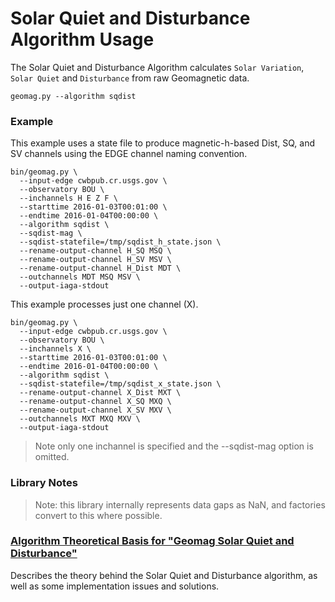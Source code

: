 Solar Quiet and Disturbance Algorithm Usage
===========================================

The Solar Quiet and Disturbance Algorithm calculates `Solar Variation`,
`Solar Quiet` and `Disturbance` from raw Geomagnetic data.

`geomag.py --algorithm sqdist`


### Example

This example uses a state file to produce magnetic-h-based Dist, SQ, and SV
channels using the EDGE channel naming convention.

    bin/geomag.py \
      --input-edge cwbpub.cr.usgs.gov \
      --observatory BOU \
      --inchannels H E Z F \
      --starttime 2016-01-03T00:01:00 \
      --endtime 2016-01-04T00:00:00 \
      --algorithm sqdist \
      --sqdist-mag \
      --sqdist-statefile=/tmp/sqdist_h_state.json \
      --rename-output-channel H_SQ MSQ \
      --rename-output-channel H_SV MSV \
      --rename-output-channel H_Dist MDT \
      --outchannels MDT MSQ MSV \
      --output-iaga-stdout

This example processes just one channel (X).

    bin/geomag.py \
      --input-edge cwbpub.cr.usgs.gov \
      --observatory BOU \
      --inchannels X \
      --starttime 2016-01-03T00:01:00 \
      --endtime 2016-01-04T00:00:00 \
      --algorithm sqdist \
      --sqdist-statefile=/tmp/sqdist_x_state.json \
      --rename-output-channel X_Dist MXT \
      --rename-output-channel X_SQ MXQ \
      --rename-output-channel X_SV MXV \
      --outchannels MXT MXQ MXV \
      --output-iaga-stdout

> Note only one inchannel is specified and the --sqdist-mag option is omitted.


### Library Notes

> Note: this library internally represents data gaps as NaN, and factories
> convert to this where possible.


### [Algorithm Theoretical Basis for "Geomag Solar Quiet and Disturbance"](SqDist.md) ###
Describes the theory behind the Solar Quiet and Disturbance algorithm, as
well as some implementation issues and solutions.
